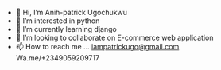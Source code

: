 - 👋 Hi, I’m Anih-patrick Ugochukwu
- 👀 I’m interested in python
- 🌱 I’m currently learning django
- 💞️ I’m looking to collaborate on E-commerce web application
- 📫 How to reach me ...
iampatrickugo@gmail.com
Wa.me/+2349059209717
<!---
anihpatrickugo/anihpatrickugo is a ✨ special ✨ repository because its `README.md` (this file) appears on your GitHub profile.
You can click the Preview link to take a look at your changes.
--->
